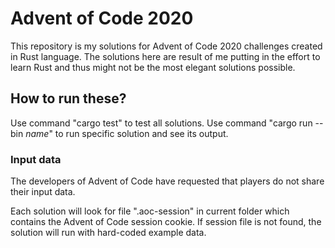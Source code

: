 # Advent of Code 2020

This repository is my solutions for Advent of Code 2020 challenges created in Rust language.
The solutions here are result of me putting in the effort to learn Rust and thus might not
be the most elegant solutions possible.

## How to run these?

Use command "cargo test" to test all solutions.
Use command "cargo run --bin _name_" to run specific solution and see its output.  

### Input data

The developers of Advent of Code have requested that players do not share their input data.

Each solution will look for file ".aoc-session" in current folder which contains the Advent
of Code session cookie. If session file is not found, the solution will run with hard-coded
example data.
